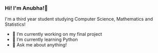 ### Hi! I'm Anubha!👋

I'm a third year student studying Computer Science, Mathematics and Statistics!

- 🔭 I’m currently working on my final project
- 🌱 I’m currently learning Python 
- 💬 Ask me about anything!
